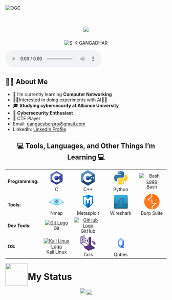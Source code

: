 ![OGC](https://github.com/PRINCEGANGADHAR/PRINCEGANGADHAR/assets/106361421/7aa80793-624d-47e5-8aa3-4a5127092cdb)

<h1 align="center">
<a href="https://git.io/typing-svg"><img src="https://readme-typing-svg.herokuapp.com?font=Rowdies+&weight=900&size=28&duration=10006&pause=1015&color=35B46D&background=060E1A00&vCenter=true&width=800&height=58&lines=𝕳𝖊𝖑𝖑𝖔+𝖕𝖑𝖊𝖆𝖘𝖊𝖉+𝖙𝖔+𝖒𝖊𝖊𝖙+𝖞𝖔𝖚.+𝕴'𝖒+𝕲𝖆𝖓𝖌𝖆𝖉𝖍𝖆𝖗++%3A)...;"Typing SVG" /></a>
</h1>
<p align="center"> <img src="https://komarev.com/ghpvc/?username=S-K-GANGADHAR&label=Profile%20views&color=0e75b6&style=flat" alt="S-K-GANGADHAR" /> </p>

<audio controls>
  <source src="https://github.com/S-K-GANGADHAR/S-K-GANGADHAR/blob/2c38e27e3cb46c8008866058a09eeb02a867a585/pics/NE/synthesize.mp3?raw=true" type="audio/mpeg">
</audio>


## 🙋‍♂️ About Me
- 🌱 I’m currently learning **Computer Networking**
- 🐱‍🏍Interested in doing experiments with AI🐱‍🏍
- 🎓 **Studying cybersecurity at Alliance University**
- 🔐 **Cybersecurity Enthusiast**
- 🚩 CTF Player
   <div align="center"> 
- Email: [gangacyberpro@gmail.com](mailto:gangacyberpro@gmail.com)
- LinkedIn: [LinkedIn Profile](https://in.linkedin.com/in/s-k-gangadhar-66b3751b1)
  </div>
 
<h2 align="center">💻 Tools, Languages, and Other Things I’m Learning 💻</h2>
<div align="center">
<table>
  <tr>
    <td align="left" width="100">
      <b>Programming:</b>
    </td>
    <td align="center" width="96">
      <a href="https://www.javatpoint.com/c-tutorial" target="_blank" rel="noopener noreferrer">
        <img src="https://github.com/Chittu13/Chittu13/blob/main/Pics/new/c.svg" width="48" height="48" alt="C Logo"/>
      </a>
      <br>C
    </td>
    <td align="center" width="96">
      <a href="https://www.javatpoint.com/c-plus-plus-tutorial" target="_blank" rel="noopener noreferrer">
        <img src="https://github.com/Chittu13/Chittu13/blob/main/Pics/new/c%2B%2B.svg" width="48" height="48" alt="C++ Logo"/>
      </a>
      <br>C++
    </td>
    <td align="center" width="96"> 
      <a href="https://www.javatpoint.com/python-tutorial" target="_blank" rel="noopener noreferrer">
        <img src="https://github.com/Chittu13/Chittu13/blob/main/Pics/new/python.svg" width="48" height="48" alt="Python Logo"/>
      </a>
      <br>Python
    </td>
    <td align="center" width="96">
      <a href="https://www.javatpoint.com/bash-tutorial" target="_blank" rel="noopener noreferrer">
        <img src="https://upload.wikimedia.org/wikipedia/commons/0/0f/Bash-logo.svg" width="48" height="48" alt="Bash Logo"/>
      </a>
      <br>Bash
    </td>
  </tr>
  <tr>
    <td align="left" width="100">
      <b>Tools:</b>
    </td>
    <td align="center" width="96">
      <a href="https://nmap.org/" target="_blank" rel="noopener noreferrer">
        <img src="https://github.com/Chittu13/Chittu13/blob/main/Pics/new/nmap.svg" width="48" height="48" alt="Nmap Logo"/>
      </a>
      <br>Nmap
    </td>
    <td align="center" width="96">
      <a href="https://www.metasploit.com/" target="_blank" rel="noopener noreferrer">
        <img src="https://github.com/Chittu13/Chittu13/blob/main/Pics/new/metasploit.png" width="48" height="48" alt="Metasploit Logo"/>
      </a>
      <br>Metasploit
    </td>
    <td align="center" width="96">
      <a href="https://www.wireshark.org/" target="_blank" rel="noopener noreferrer">
        <img src="https://github.com/Chittu13/Chittu13/blob/main/Pics/new/wireshark.svg" width="48" height="48" alt="Wireshark Logo"/>
      </a>
      <br>Wireshark
    </td>
    <td align="center" width="96">
      <a href="https://portswigger.net/" target="_blank" rel="noopener noreferrer">
        <img src="https://github.com/Chittu13/Chittu13/blob/main/Pics/new/burpsuite.svg" width="48" height="48" alt="Burp Suite Logo"/>
      </a>
      <br>Burp Suite
    </td>
  </tr>
  <tr>
    <td align="left" width="100">
      <b>Dev Tools:</b>
    </td>
    <td align="center" width="96">
      <a href="https://www.w3schools.com/git/default.asp" target="_blank" rel="noopener noreferrer">
        <img src="https://git-scm.com/images/logos/downloads/Git-Icon-1788C.png" width="48" height="48" alt="Git Logo"/>
      </a>
      <br>Git
    </td>
    <td align="center" width="96">
      <a href="https://github.com" target="_blank" rel="noopener noreferrer">
        <img src="https://github.githubassets.com/images/modules/logos_page/GitHub-Mark.png" width="48" height="48" alt="GitHub Logo"/>
      </a>
      <br>GitHub
    </td>
  </tr>
  <tr>
    <td align="left" width="100">
      <b>OS:</b>
    </td>
    <td align="center" width="96">
      <a href="https://www.kali.org/" target="_blank" rel="noopener noreferrer">
        <img src="https://www.kali.org/images/kali-logo.svg" width="48" height="48" alt="Kali Linux Logo"/>
      </a>
      <br>Kali Linux
</td>
    <td align="center" width="96">
      <a href="https://tails.net/" target="_blank" rel="noopener noreferrer">
        <img src="https://github.com/Chittu13/Chittu13/blob/main/Pics/new/tails.svg" width="48" height="48" alt="Tails Logo"/>
      </a>
      <br>Tails
    </td>
    <td align="center" width="96">
      <a href="https://www.qubes-os.org/" target="_blank" rel="noopener noreferrer">
        <img src="https://github.com/Chittu13/Chittu13/blob/main/Pics/new/Qubes.svg" width="48" height="48" alt="Qubes Logo"/>
      </a>
      <br>Qubes
    </td>
    <td align="center" width="96">
    
  
  </tr>
</table>
</div>

<img align="left" src="Pics/sys.gif" width="70px" height="70px">
<h1><strong> My Status</strong></h1>
<p align="center">
  <img src="https://streak-stats.demolab.com?user=S-K-GANGADHAR&theme=gotham" />
  <a href="https://github.com/S-K-GANGADHAR">
    <img align="center" src="http://github-profile-summary-cards.vercel.app/api/cards/profile-details?username=S-K-GANGADHAR&theme=2077" />
  </a>
</p>
